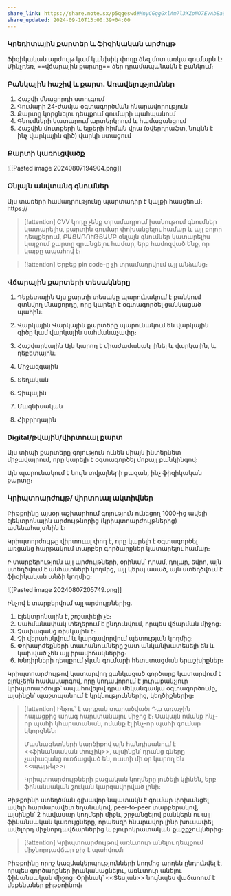 ```yaml
---
share_link: https://share.note.sx/p5qgeswd#MnyCGqgGxlAm7l3XZoNO7EVAbEa9zyh0STNItF9Jz/I
share_updated: 2024-09-10T13:00:39+04:00
---
```

### Կրեդիտային քարտեր և ֆիզիկական արժույթ

Ֆիզիկական արժույթ կամ կանխիկ փողը ձեզ մոտ առկա գումարն է։ Մինչդեռ, ==վճարային քարտը== ձեր դրամապանակն է բանկում։   


### Բանկային հաշիվ և քարտ․ Առավելություններ

1. Հաշվի մնացորդի ստուգում
2. Գումարի 24-ժամյա օգտագործման հնարավորություն
4. Քարտը կորցնելու դեպքում գումարի պահպանում
5. Գնումների կատարում արտերկրում և համացանցում
6. Հաշվին մուտքերի և ելքերի հիման վրա (օվերդրաֆտ, նույնն է ինչ վարկային գիծ) վարկի ստացում 

### Քարտի կառուցվածք
![[Pasted image 20240807194904.png]]

### Օնլայն անվտանգ գնումներ

Այս տառերի համադրությունը պարտադիր է կայքի հասցեում։
https://

> [!attention] 
>  CVV կոդը չենք տրամադրում խանութում գնումներ կատարելիս, քարտին գումար փոխանցելու համար և այլ բոլոր դեպքերում, ԲԱՑԱՌՈՒԹՅԱՄԲ օնլայն գնումներ կատարելիս կայքում քարտը գրանցելու համար, երբ համոզված ենք, որ կայքը ապահով է։

> [!attention] 
> Երբեք pin code-ը չի տրամադրվում այլ անձանց։

### Վճարային քարտերի տեսակները

1. Դեբետային
   Այս քարտի տեսակը պարունակում է բանկում գտնվող մնացորդը, որը կարելի է օգտագործել ցանկացած պահին։
2. Վարկային
   Վարկային քարտերը պարունակում են վարկային գիծը կամ վարկային սահմանաչափը։
3. Հաշվարկային
   Այն կարող է միաժամանակ լինել և վարկային, և դեբետային։


1. Միջազգային
2. Տեղական


1. Չիպային
2. Մագնիսական
3. Հիբրիդային

### Digital/թվային/վիրտուալ քարտ

Այս տիպի քարտերը գոյություն ունեն միայն ինտերնետ միջավայրում, որը կարելի է օգտագործել մոբայլ բանկինգով։

Այն պարունակում է նույն տվյալների բազան, ինչ ֆիզիկական քարտը։ 

### Կրիպտոարժույթ/ վիրտուալ ակտիվներ

Բիթքոինը այսօր աշխարհում գոյություն ունեցող 1000-ից ավելի էլեկտրոնային արժույթնորից (կրիպտոարժույթներից) ամենահայտնին է։

Կրիպտորժույթը վիրտուալ փող է, որը կարելի է օգտագործել առցանց հարթակում տարբեր գործարքներ կատարելու համար։

Ի տարբերություն այլ արժույթների, օրինակ՝ դրամ, դոլար, եվրո, այն ստեղծվում է անհատների կողմից, այլ կերպ ասած, այն ստեղծվում է ֆիզիկական անձի կողմից։ 

![[Pasted image 20240807205749.png]]

Ինչով է տարբերվում այլ արժույթներից․
1. Էլեկտրոնային է, շոշափելի չէ։
2. Սահմանափակ տեղերում է ընդունվում, որպես վճարման միջոց։
3. Չափազանց ռիսկային է։
4. Չի վերահսկվում և կարգավորվում պետության կողմից։
5. Փոխարժեքների տատանումները շատ անկանխատեսելի են և կախված չեն այլ իրավիճակներից։
6. Խնդիրների դեպքում չկան գումարի հետստացման երաշխիքներ։


Կրիպտոարժույթով կատարվող ցանկացած գործարք կատարվում է բլոկչեին համակարգով, որը կոդավորում է յուրաքանչյուր կրիպտոարժույթ՝ ապահովելով դրա մեկանգամյա օգտագործումը, այսինքն՝ պաշտպանում է կրկնություններից, կեղծիքներից։

> [!attention] Ինչու՞ է այդքան տարածված։
> Դա առաջին հայացքից արագ հարստանալու միջոց է։ Սակայն ոմանք ինչ-որ պահի կհարստանան, ոմանք էլ ինչ-որ պահի գումար կկորցնեն։
> 
> Մասնագետների կարծիքով այն հանդիսանում է <<ֆինանսական փուչիկ>>, այսինքն՝ դրանց գները չափազանց ուռճացված են, ուստի մի օր կարող են <<պայթել>>։
> 
> Կրիպտոարժույթների բացական կողմերը լուծելի կլինեն, երբ ֆինանսական շուկան կարգավորված լինի։

Բիթքոինի ստեղծման գլխավոր նպատակն է գումար փոխանցել ավելի հարմարավետ եղանակով, peer-to-peer տարբերակով, այսինքն՝ 2 հավասար կողմերի միջև, շրջանցելով բանկերն ու այլ ֆինանսական կառույցները, որպեսզի հնարավոր լինի խուսափել ավելորդ միջնորդավճարներից և բյուրոկրատական քաշքշուկներից։

> [!attention] 
> Կրիպտոարժույթով առևտուր անելու դեպքում միջնորդավճար քիչ է պահվում։

Բիթքոինը որոշ կազմակերպությունների կողմից արդեն ընդունվել է, որպես գործարքներ իրականացնելու, առևտուր անելու ֆինանսական միջոց։ Օրինակ՝ <<Տեսլան>> նույնպես վաճառում է մեքենաներ բիթքոինով։